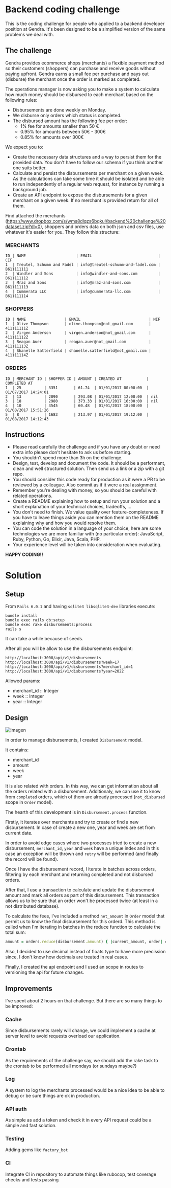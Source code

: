 # Backend coding challenge
This is the coding challenge for people who applied to a backend developer position at Gendra. It's been designed to be a simplified version of the same problems we deal with.

## The challenge
Gendra provides ecommerce shops (merchants) a flexible payment method so their customers (shoppers) can purchase and receive goods without paying upfront. 
Gendra earns a small fee per purchase and pays out (disburse) the merchant once the order is marked as completed.

The operations manager is now asking you to make a system to calculate how much money should be disbursed to each merchant based on the following rules:

* Disbursements are done weekly on Monday.
* We disburse only orders which status is completed.
* The disbursed amount has the following fee per order:
  * 1% fee for amounts smaller than 50 €
  * 0.95% for amounts between 50€ - 300€
  * 0.85% for amounts over 300€

We expect you to:

* Create the necessary data structures and a way to persist them for the provided data. You don't have to follow our schema if you think another one suits better.
* Calculate and persist the disbursements per merchant on a given week. As the calculations can take some time it should be isolated and be able to run independently of a regular web request, for instance by running a background job.
* Create an API endpoint to expose the disbursements for a given merchant on a given week. If no merchant is provided return for all of them.

Find attached the merchants (https://www.dropbox.com/s/wms8dlqzs6bqkul/backend%20challenge%20dataset.zip?dl=0), shoppers and orders data on both json and csv files, use whatever it's easier for you. They follow this structure:

### MERCHANTS

```
ID | NAME                      | EMAIL                             | CIF
1  | Treutel, Schumm and Fadel | info@treutel-schumm-and-fadel.com | B611111111
2  | Windler and Sons          | info@windler-and-sons.com         | B611111112
3  | Mraz and Sons             | info@mraz-and-sons.com            | B611111113
4  | Cummerata LLC             | info@cummerata-llc.com            | B611111114
```

### SHOPPERS

```
ID | NAME                 | EMAIL                              | NIF
1  | Olive Thompson       | olive.thompson@not_gmail.com       | 411111111Z
2  | Virgen Anderson      | virgen.anderson@not_gmail.com      | 411111112Z
3  | Reagan Auer          | reagan.auer@not_gmail.com          | 411111113Z
4  | Shanelle Satterfield | shanelle.satterfield@not_gmail.com | 411111114Z
```

### ORDERS

```
ID | MERCHANT ID | SHOPPER ID | AMOUNT | CREATED AT           | COMPLETED AT
1  | 25          | 3351       | 61.74  | 01/01/2017 00:00:00  | 01/07/2017 14:24:01
2  | 13          | 2090       | 293.08 | 01/01/2017 12:00:00  | nil
3  | 18          | 2980       | 373.33 | 01/01/2017 16:00:00  | nil
4  | 10          | 3545       | 60.48  | 01/01/2017 18:00:00  | 01/08/2017 15:51:26
5  | 8           | 1683       | 213.97 | 01/01/2017 19:12:00  | 01/08/2017 14:12:43
```

## Instructions
* Please read carefully the challenge and if you have any doubt or need extra info please don't hesitate to ask us before starting.
* You shouldn't spend more than 3h on the challenge.
* Design, test, develop and document the code. It should be a performant, clean and well structured solution. Then send us a link or a zip with a git repo.
* You should consider this code ready for production as it were a PR to be reviewed by a colleague. Also commit as if it were a real assignment.
* Remember you're dealing with money, so you should be careful with related operations.
* Create a README explaining how to setup and run your solution and a short explanation of your technical choices, tradeoffs, ...
* You don't need to finish. We value quality over feature-completeness. If you have to leave things aside you can mention them on the README explaining why and how you would resolve them.
* You can code the solution in a language of your choice, here are some technologies we are more familiar with (no particular order): JavaScript, Ruby, Python, Go, Elixir, Java, Scala, PHP.
* Your experience level will be taken into consideration when evaluating.

**HAPPY CODING!!**


# Solution

## Setup

From `Rails 6.0.1` and having `sqlite3 libsqlite3-dev` libraries execute:

```shell
bundle install
bundle exec rails db:setup
bundle exec rake disbursements:process
rails s
```
It can take a while because of seeds.

After all you will be allow to use the disbursements endpoint: 

```
http://localhost:3000/api/v1/disbursements
http://localhost:3000/api/v1/disbursements?week=17
http://localhost:3000/api/v1/disbursements?merchant_id=1
http://localhost:3000/api/v1/disbursements?year=2022

```

Allowed params:
* merchant_id :: Integer
* week :: Integer
* year :: Integer 


## Design

![imagen](https://user-images.githubusercontent.com/15184360/69903207-f97d9300-1396-11ea-9082-79a6a9dc74de.png)

In order to manage disbursements, I created `Disbursement` model.

It contains:
* merchant_id
* amount
* week
* year

It is also related with orders. In this way, we can get information about all the orders related with a disbursement. Additionaly, we can use it to know from `completed` orders, which of them are already processed (`not_disbursed` scope in `Order` model).

The hearth of this development is in `Disbursement.process` function.

Firstly, it iterates over merchants and try to create or find a new disbursement. In case of create a new one, year and week are set from current date.

In order to avoid edge cases where two processes tried to create a new disbursement, `merchant_id`, `year` and `week` have a unique index and in this case an exception will be thrown and `retry` will be performed (and finally the record will be found).

Once I have the disbursement record, I iterate in batches across orders, filtering by each merchant and returning completed and not disbursed orders.

After that, I use a transaction to calculate and update the disbursement amount and mark all orders as part of this disbursement. This transaction allows us to be sure that an order won't be processed twice (at least in a not distributed database).

To calculate the fees, I've included a method `net_amount` in `Order` model that permit us to know the final disbursement for this orderd. This method is called when I'm iterating in batches in the reduce function to calculate the total sum:

```ruby
amount = orders.reduce(disbursement.amount) { |current_amount, order| current_amount + order.net_amount }
```

Also, I decided to use decimal instead of floats type to have more precission since, I don't know how decimals are treated in real cases.

Finally, I created the api endpoint and I used an scope in routes to versioning the api for future changes.

## Improvements

I've spent about 2 hours on that challenge. But there are so many things to be improved:

### Cache

Since disbursements rarely will change, we could implement a cache at server level to avoid requests overload our application.

### Crontab

As the requirements of the challenge say, we should add the rake task to the crontab to be performed all mondays (or sundays maybe?)

### Log

A system to log the merchants processed would be a nice idea to be able to debug or be sure things are ok in production.

### API auth

As simple as add a token and check it in every API request could be a simple and fast solution.

### Testing

Adding gems like `factory_bot`

### CI

Integrate CI in repository to automate things like rubocop, test coverage checks and tests passing
